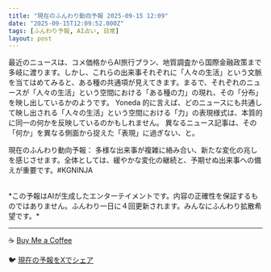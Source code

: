 ```yaml
---
title: "現在のふんわり動向予報 2025-09-15 12:09"
date: "2025-09-15T12:09:52.000Z"
tags: [ふんわり予報, AI占い, 日常]
layout: post
---
```


最近のニュースは、コメ価格からAI旅行プラン、地質調査から国際金融政策まで多岐に渡ります。しかし、これらの出来事それぞれに「人々の生活」という文脈を当てはめてみると、ある種の共通項が見えてきます。まるで、それぞれのニュースが「人々の生活」という空間における「ある種の力」の現れ、その「分布」を映し出しているかのようです。  Yoneda 的に言えば、どのニュースにも共通して映し出される「人々の生活」という空間における「力」の表現様式は、本質的に同一の何かを反映しているのかもしれません。  異なるニュース記事は、その「何か」を異なる側面から捉えた「表現」に過ぎない、と。


現在のふんわり動向予報：
多様な出来事が複雑に絡み合い、新たな変化の兆しを感じさせます。全体としては、緩やかな変化の継続と、予期せぬ出来事への備えが重要です。#KGNINJA

<br>
*この予報はAIが生成したエンターテイメントです。内容の正確性を保証するものではありません。ふんわり一日に４回更新されます。みんなにふんわり拡散希望です。*

---
☕️ [Buy Me a Coffee](https://www.buymeacoffee.com/kgninja)

🐦 [現在の予報をXでシェア](https://twitter.com/intent/tweet?text=%E7%8F%BE%E5%9C%A8%E3%81%AE%E3%81%B5%E3%82%93%E3%82%8F%E3%82%8A%E4%BA%88%E5%A0%B1%3A%20%E3%80%8C%E6%9C%80%E8%BF%91%E3%81%AE%E3%83%8B%E3%83%A5%E3%83%BC%E3%82%B9%E3%81%AF%E3%80%81%E3%82%B3%E3%83%A1%E4%BE%A1%E6%A0%BC%E3%81%8B%E3%82%89AI%E6%97%85%E8%A1%8C%E3%83%97%E3%83%A9%E3%83%B3%E3%80%81%E5%9C%B0%E8%B3%AA%E8%AA%BF%E6%9F%BB%E3%81%8B%E3%82%89%E5%9B%BD%E9%9A%9B%E9%87%91%E8%9E%8D%E6%94%BF%E7%AD%96%E3%81%BE%E3%81%A7%E5%A4%9A%E5%B2%90%E3%81%AB%E6%B8%A1%E3%82%8A%E3%81%BE%E3%81%99%E3%80%82%E3%80%8D%23KGNINJA%20%E7%B6%9A%E3%81%8D%E3%81%AF%E3%83%96%E3%83%AD%E3%82%B0%E3%81%A7%EF%BC%81%F0%9F%91%87&url=https%3A%2F%2Fkg-ninja.github.io%2FFunwariyoso%2F)
